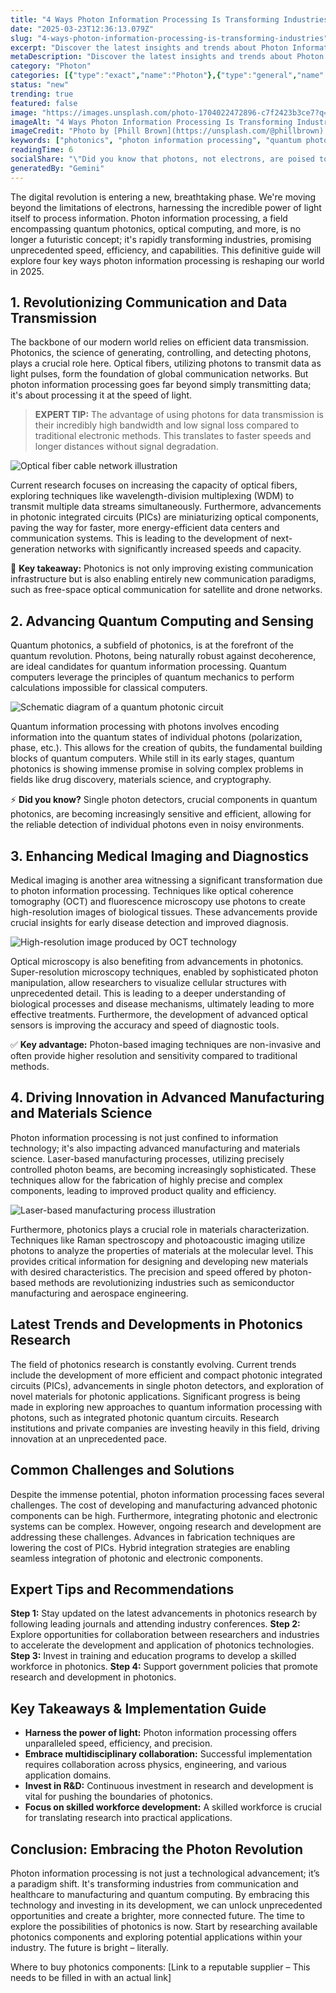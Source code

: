 ```yaml
---
title: "4 Ways Photon Information Processing Is Transforming Industries"
date: "2025-03-23T12:36:13.079Z"
slug: "4-ways-photon-information-processing-is-transforming-industries"
excerpt: "Discover the latest insights and trends about Photon Information Processing. This comprehensive guide covers everything you need to know about Photon Information Processing in 2025."
metaDescription: "Discover the latest insights and trends about Photon Information Processing. This comprehensive guide covers everything you need to know about Photon Infor..."
category: "Photon"
categories: [{"type":"exact","name":"Photon"},{"type":"general","name":"Quantum Computing"},{"type":"medium","name":"Quantum Optics"},{"type":"specific","name":"Linear Optics Quantum Computing"},{"type":"niche","name":"Photonic Integrated Circuits"}]
status: "new"
trending: true
featured: false
image: "https://images.unsplash.com/photo-1704022472896-c7f2423b3ce7?q=85&w=1200&fit=max&fm=webp&auto=compress"
imageAlt: "4 Ways Photon Information Processing Is Transforming Industries"
imageCredit: "Photo by [Phill Brown](https://unsplash.com/@phillbrown) on Unsplash"
keywords: ["photonics", "photon information processing", "quantum photonics", "optical computing", "single photon detectors", "photonic integrated circuits", "buy photonics components", "photon information processing applications", "quantum information processing with photons", "photonics research"]
readingTime: 6
socialShare: "\"Did you know that photons, not electrons, are poised to revolutionize computing and communication, promising speeds and capabilities previously unimaginable?\""
generatedBy: "Gemini"
---
```




The digital revolution is entering a new, breathtaking phase.  We're moving beyond the limitations of electrons, harnessing the incredible power of light itself to process information.  Photon information processing, a field encompassing quantum photonics, optical computing, and more, is no longer a futuristic concept; it's rapidly transforming industries, promising unprecedented speed, efficiency, and capabilities. This definitive guide will explore four key ways photon information processing is reshaping our world in 2025.

## 1. Revolutionizing Communication and Data Transmission

The backbone of our modern world relies on efficient data transmission.  Photonics, the science of generating, controlling, and detecting photons, plays a crucial role here.  Optical fibers, utilizing photons to transmit data as light pulses, form the foundation of global communication networks.  But photon information processing goes far beyond simply transmitting data; it's about processing it at the speed of light.

> **EXPERT TIP:**  The advantage of using photons for data transmission is their incredibly high bandwidth and low signal loss compared to traditional electronic methods.  This translates to faster speeds and longer distances without signal degradation.

![Optical fiber cable network illustration](https://images.unsplash.com/photo-1704022472896-c7f2423b3ce7?q=85&w=1200&fit=max&fm=webp&auto=compress)

Current research focuses on increasing the capacity of optical fibers, exploring techniques like wavelength-division multiplexing (WDM) to transmit multiple data streams simultaneously.  Furthermore, advancements in photonic integrated circuits (PICs) are miniaturizing optical components, paving the way for faster, more energy-efficient data centers and communication systems.  This is leading to the development of next-generation networks with significantly increased speeds and capacity.

🔑 **Key takeaway:** Photonics is not only improving existing communication infrastructure but is also enabling entirely new communication paradigms, such as free-space optical communication for satellite and drone networks.

## 2. Advancing Quantum Computing and Sensing

Quantum photonics, a subfield of photonics, is at the forefront of the quantum revolution.  Photons, being naturally robust against decoherence, are ideal candidates for quantum information processing.  Quantum computers leverage the principles of quantum mechanics to perform calculations impossible for classical computers.

![Schematic diagram of a quantum photonic circuit](https://images.unsplash.com/photo-1564760290292-23341e4df6ec?q=85&w=1200&fit=max&fm=webp&auto=compress)

Quantum information processing with photons involves encoding information into the quantum states of individual photons (polarization, phase, etc.).  This allows for the creation of qubits, the fundamental building blocks of quantum computers.  While still in its early stages, quantum photonics is showing immense promise in solving complex problems in fields like drug discovery, materials science, and cryptography.

⚡ **Did you know?**  Single photon detectors, crucial components in quantum photonics, are becoming increasingly sensitive and efficient, allowing for the reliable detection of individual photons even in noisy environments.

## 3. Enhancing Medical Imaging and Diagnostics

Medical imaging is another area witnessing a significant transformation due to photon information processing.  Techniques like optical coherence tomography (OCT) and fluorescence microscopy use photons to create high-resolution images of biological tissues.  These advancements provide crucial insights for early disease detection and improved diagnosis.

![High-resolution image produced by OCT technology](https://images.unsplash.com/photo-1704022428601-c7535c7bab89?q=85&w=1200&fit=max&fm=webp&auto=compress)

Optical microscopy is also benefiting from advancements in photonics.  Super-resolution microscopy techniques, enabled by sophisticated photon manipulation, allow researchers to visualize cellular structures with unprecedented detail.  This is leading to a deeper understanding of biological processes and disease mechanisms, ultimately leading to more effective treatments.  Furthermore, the development of advanced optical sensors is improving the accuracy and speed of diagnostic tools.

✅ **Key advantage:**  Photon-based imaging techniques are non-invasive and often provide higher resolution and sensitivity compared to traditional methods.

## 4. Driving Innovation in Advanced Manufacturing and Materials Science

Photon information processing is not just confined to information technology; it's also impacting advanced manufacturing and materials science.  Laser-based manufacturing processes, utilizing precisely controlled photon beams, are becoming increasingly sophisticated.  These techniques allow for the fabrication of highly precise and complex components, leading to improved product quality and efficiency.

![Laser-based manufacturing process illustration](https://images.unsplash.com/photo-1566396223585-c8fbf7fa6b6d?q=85&w=1200&fit=max&fm=webp&auto=compress)

Furthermore, photonics plays a crucial role in materials characterization.  Techniques like Raman spectroscopy and photoacoustic imaging utilize photons to analyze the properties of materials at the molecular level.  This provides critical information for designing and developing new materials with desired characteristics.  The precision and speed offered by photon-based methods are revolutionizing industries such as semiconductor manufacturing and aerospace engineering.

## Latest Trends and Developments in Photonics Research

The field of photonics research is constantly evolving.  Current trends include the development of more efficient and compact photonic integrated circuits (PICs), advancements in single photon detectors, and exploration of novel materials for photonic applications.  Significant progress is being made in exploring new approaches to quantum information processing with photons, such as integrated photonic quantum circuits.  Research institutions and private companies are investing heavily in this field, driving innovation at an unprecedented pace.

## Common Challenges and Solutions

Despite the immense potential, photon information processing faces several challenges.  The cost of developing and manufacturing advanced photonic components can be high.  Furthermore, integrating photonic and electronic systems can be complex.  However, ongoing research and development are addressing these challenges.  Advances in fabrication techniques are lowering the cost of PICs.  Hybrid integration strategies are enabling seamless integration of photonic and electronic components.

## Expert Tips and Recommendations

**Step 1:** Stay updated on the latest advancements in photonics research by following leading journals and attending industry conferences.
**Step 2:**  Explore opportunities for collaboration between researchers and industries to accelerate the development and application of photonics technologies.
**Step 3:** Invest in training and education programs to develop a skilled workforce in photonics.
**Step 4:** Support government policies that promote research and development in photonics.

## Key Takeaways & Implementation Guide

* **Harness the power of light:** Photon information processing offers unparalleled speed, efficiency, and precision.
* **Embrace multidisciplinary collaboration:**  Successful implementation requires collaboration across physics, engineering, and various application domains.
* **Invest in R&D:** Continuous investment in research and development is vital for pushing the boundaries of photonics.
* **Focus on skilled workforce development:**  A skilled workforce is crucial for translating research into practical applications.

## Conclusion: Embracing the Photon Revolution

Photon information processing is not just a technological advancement; it’s a paradigm shift.  It's transforming industries from communication and healthcare to manufacturing and quantum computing.  By embracing this technology and investing in its development, we can unlock unprecedented opportunities and create a brighter, more connected future.  The time to explore the possibilities of photonics is now.  Start by researching available photonics components and exploring potential applications within your industry.  The future is bright – literally.

Where to buy photonics components:  [Link to a reputable supplier –  This needs to be filled in with an actual link]
